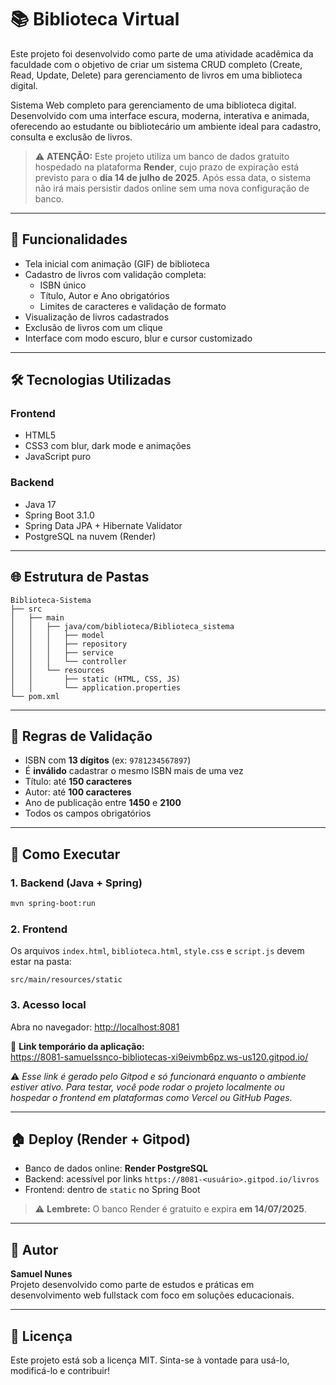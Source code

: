 # 📚 Biblioteca Virtual

Este projeto foi desenvolvido como parte de uma atividade acadêmica da faculdade com o objetivo de criar um sistema CRUD completo (Create, Read, Update, Delete) para gerenciamento de livros em uma biblioteca digital.

Sistema Web completo para gerenciamento de uma biblioteca digital.
Desenvolvido com uma interface escura, moderna, interativa e animada,
oferecendo ao estudante ou bibliotecário um ambiente ideal para cadastro,
consulta e exclusão de livros.

> ⚠️ **ATENÇÃO:** Este projeto utiliza um banco de dados gratuito hospedado na plataforma **Render**, cujo prazo de expiração está previsto para o **dia 14 de julho de 2025**. Após essa data, o sistema não irá mais persistir dados online sem uma nova configuração de banco.

---

## 🌟 Funcionalidades

- Tela inicial com animação (GIF) de biblioteca
- Cadastro de livros com validação completa:
  - ISBN único
  - Título, Autor e Ano obrigatórios
  - Limites de caracteres e validação de formato
- Visualização de livros cadastrados
- Exclusão de livros com um clique
- Interface com modo escuro, blur e cursor customizado

---

## 🛠️ Tecnologias Utilizadas

### Frontend
- HTML5
- CSS3 com blur, dark mode e animações
- JavaScript puro

### Backend
- Java 17
- Spring Boot 3.1.0
- Spring Data JPA + Hibernate Validator
- PostgreSQL na nuvem (Render)

---

## 🌐 Estrutura de Pastas

```
Biblioteca-Sistema
├── src
│   ├── main
│   │   ├── java/com/biblioteca/Biblioteca_sistema
│   │   │   ├── model
│   │   │   ├── repository
│   │   │   ├── service
│   │   │   └── controller
│   │   └── resources
│   │       ├── static (HTML, CSS, JS)
│   │       └── application.properties
└── pom.xml
```

---

## 🔗 Regras de Validação

- ISBN com **13 dígitos** (ex: `9781234567897`)
- É **inválido** cadastrar o mesmo ISBN mais de uma vez
- Título: até **150 caracteres**
- Autor: até **100 caracteres**
- Ano de publicação entre **1450** e **2100**
- Todos os campos obrigatórios

---

## 🚀 Como Executar

### 1. Backend (Java + Spring)
```bash
mvn spring-boot:run
```

### 2. Frontend
Os arquivos `index.html`, `biblioteca.html`, `style.css` e `script.js` devem estar na pasta:
```
src/main/resources/static
```

### 3. Acesso local
Abra no navegador: [http://localhost:8081](http://localhost:8081)

🔗 **Link temporário da aplicação:**  
https://8081-samuelssnco-bibliotecas-xi9eivmb6pz.ws-us120.gitpod.io/

⚠️ *Esse link é gerado pelo Gitpod e só funcionará enquanto o ambiente estiver ativo. Para testar, você pode rodar o projeto localmente ou hospedar o frontend em plataformas como Vercel ou GitHub Pages.*

---

## 🏠 Deploy (Render + Gitpod)

- Banco de dados online: **Render PostgreSQL**
- Backend: acessível por links `https://8081-<usuário>.gitpod.io/livros`
- Frontend: dentro de `static` no Spring Boot

> ⚠️ **Lembrete:** O banco Render é gratuito e expira **em 14/07/2025**.

---

## 👤 Autor

**Samuel Nunes**  
Projeto desenvolvido como parte de estudos e práticas em desenvolvimento web fullstack com foco em soluções educacionais.

---

## 📄 Licença

Este projeto está sob a licença MIT. Sinta-se à vontade para usá-lo, modificá-lo e contribuir!
